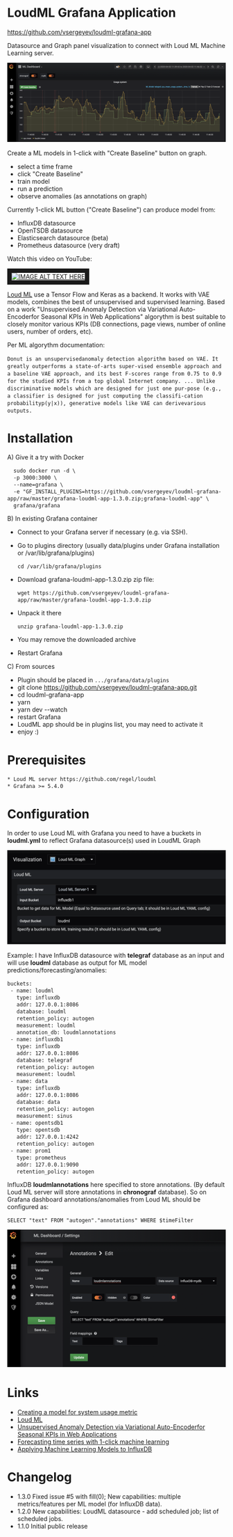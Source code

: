 LoudML Grafana Application
==========================
<a href="https://github.com/vsergeyev/loudml-grafana-app">https://github.com/vsergeyev/loudml-grafana-app</a>

Datasource and Graph panel visualization to connect with Loud ML Machine Learning server.

![LoudML Panel in Grafana](loudml_grafana_panel.png)

Create a ML models in 1-click with "Create Baseline" button on graph.

 * select a time frame
 * click "Create Baseline"
 * train model
 * run a prediction
 * observe anomalies (as annotations on graph)

Currently 1-click ML button ("Create Baseline") can produce model from:

 * InfluxDB datasource
 * OpenTSDB datasource
 * Elasticsearch datasource (beta)
 * Prometheus datasource (very draft)

Watch this video on YouTube:

<a href="http://www.youtube.com/watch?feature=player_embedded&v=bxfU1N3ut70
" target="_blank"><img src="http://img.youtube.com/vi/bxfU1N3ut70/0.jpg"
alt="IMAGE ALT TEXT HERE" width="850" border="10" /></a>

<a href="https://loudml.io/">Loud ML</a> use a Tensor Flow and Keras as a backend. It works with VAE models, combines the best of unsupervised and supervised learning. Based on a work "Unsupervised Anomaly Detection via Variational Auto-Encoderfor Seasonal KPIs in Web Applications" algorythm is best suitable to closely monitor various KPIs (DB connections, page views, number of online users, number of orders, etc).

Per ML algorythm documentation:

`Donut is an unsupervisedanomaly detection algorithm based on VAE. It greatly outperforms a state-of-arts super-vised ensemble approach and a baseline VAE approach, and its best F-scores range from 0.75 to 0.9 for the studied KPIs from a top global Internet company. ... Unlike discriminative models which are designed for just one pur-pose (e.g., a classifier is designed for just computing the classifi-cation probabilityp(y|x)), generative models like VAE can derivevarious outputs. `

# Installation

A) Give it a try with Docker

      sudo docker run -d \
      -p 3000:3000 \
      --name=grafana \
      -e "GF_INSTALL_PLUGINS=https://github.com/vsergeyev/loudml-grafana-app/raw/master/grafana-loudml-app-1.3.0.zip;grafana-loudml-app" \
      grafana/grafana

B) In existing Grafana container

  * Connect to your Grafana server if necessary (e.g. via SSH).
  * Go to plugins directory (usually data/plugins under Grafana installation or /var/lib/grafana/plugins)

        cd /var/lib/grafana/plugins
  * Download grafana-loudml-app-1.3.0.zip zip file:

        wget https://github.com/vsergeyev/loudml-grafana-app/raw/master/grafana-loudml-app-1.3.0.zip
  * Unpack it there

        unzip grafana-loudml-app-1.3.0.zip
  * You may remove the downloaded archive
  * Restart Grafana

C) From sources

 * Plugin should be placed in `.../grafana/data/plugins`
 * git clone https://github.com/vsergeyev/loudml-grafana-app.git
 * cd loudml-grafana-app
 * yarn
 * yarn dev --watch
 * restart Grafana
 * LoudML app should be in plugins list, you may need to activate it
 * enjoy :)

# Prerequisites

    * Loud ML server https://github.com/regel/loudml
    * Grafana >= 5.4.0

# Configuration

In order to use Loud ML with Grafana you need to have a buckets in **loudml.yml** to reflect Grafana datasource(s) used in LoudML Graph

![LoudML Panel Configuration in Grafana](loudml_props.png)

Example: I have InfluxDB datasource with **telegraf** database as an input and will use **loudml** database as output for ML model predictions/forecasting/anomalies:

    buckets:
     - name: loudml
       type: influxdb
       addr: 127.0.0.1:8086
       database: loudml
       retention_policy: autogen
       measurement: loudml
       annotation_db: loudmlannotations
     - name: influxdb1
       type: influxdb
       addr: 127.0.0.1:8086
       database: telegraf
       retention_policy: autogen
       measurement: loudml
     - name: data
       type: influxdb
       addr: 127.0.0.1:8086
       database: data
       retention_policy: autogen
       measurement: sinus
     - name: opentsdb1
       type: opentsdb
       addr: 127.0.0.1:4242
       retention_policy: autogen
     - name: prom1
       type: prometheus
       addr: 127.0.0.1:9090
       retention_policy: autogen

InfluxDB **loudmlannotations** here specified to store annotations. (By default Loud ML server will store annotations in **chronograf** database). So on Grafana dashboard annotations/anomalies from Loud ML should be configured as:

    SELECT "text" FROM "autogen"."annotations" WHERE $timeFilter

![LoudML Annotations in Grafana](loudml_annotations.png)

# Links

 * <a href="https://www.youtube.com/watch?v=bxfU1N3ut70">Creating a model for system usage metric</a>
 * <a href="https://github.com/regel/loudml/">Loud ML</a>
 * <a href="https://arxiv.org/pdf/1802.03903.pdf">Unsupervised Anomaly Detection via Variational Auto-Encoderfor Seasonal KPIs in Web Applications</a>
 * <a href="https://medium.com/loud-ml/forecasting-time-series-with-1-click-machine-learning-inside-the-tick-stack-c15dedb15035">Forecasting time series with 1-click machine learning</a>
 * <a href="https://medium.com/@dganais/applying-machine-learning-models-to-influxdb-with-loud-ml-docker-for-time-series-predictions-c4ffa4fc5174">Applying Machine Learning Models to InfluxDB</a>

# Changelog

 * 1.3.0 Fixed issue #5 with fill(0); New capabilities: multiple metrics/features per ML model (for InfluxDB data).
 * 1.2.0 New capabilities: LoudML datasource - add scheduled job; list of scheduled jobs.
 * 1.1.0 Initial public release
